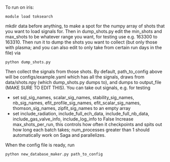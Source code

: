 To run on iris:

`module load toksearch`

mkdir data before anything, to make a spot for the numpy array of shots that you want to load signals for. Then in dump_shots.py edit the min_shots and max_shots to be whatever range you want, for testing use e.g. 163300 to 163310. Then run it to dump the shots you want to collect (but only those with plasma; and you can also edit to only take from certain run days in the file) via

`python dump_shots.py`

Then collect the signals from those shots. By default, path_to_config above will be configs/example.yaml which has all the signals, draws from data/shots.npy (which dump_shots.py dumps to), and dumps to output_file (MAKE SURE TO EDIT THIS). You can take out signals, e.g. for testing
- set sql_sig_names, scalar_sig_names, stability_sig_names, nb_sig_names, efit_profile_sig_names, efit_scalar_sig_names, thomson_sig_names, zipfit_sig_names to an empty array
- set include_radiation, include_full_ech_data, include_full_nb_data, include_gas_valve_info, include_log_info to False
Increase max_shots_per_run, this controls how often it checkpoints and spits out how long each batch takes; num_processes greater than 1 should automatically work on Saga and parallelizes.

When the config file is ready, run

`python new_database_maker.py path_to_config`
